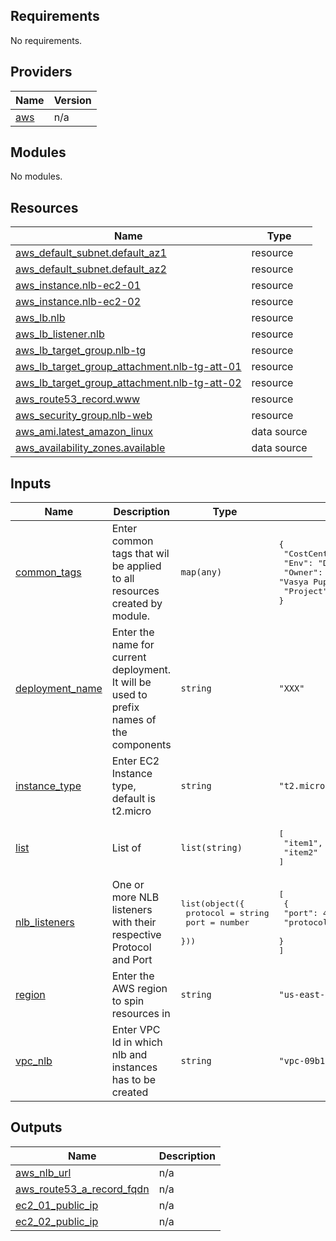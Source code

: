 <!-- BEGIN_TF_DOCS -->
## Requirements

No requirements.

## Providers

| Name | Version |
|------|---------|
| <a name="provider_aws"></a> [aws](#provider\_aws) | n/a |

## Modules

No modules.

## Resources

| Name | Type |
|------|------|
| [aws_default_subnet.default_az1](https://registry.terraform.io/providers/hashicorp/aws/latest/docs/resources/default_subnet) | resource |
| [aws_default_subnet.default_az2](https://registry.terraform.io/providers/hashicorp/aws/latest/docs/resources/default_subnet) | resource |
| [aws_instance.nlb-ec2-01](https://registry.terraform.io/providers/hashicorp/aws/latest/docs/resources/instance) | resource |
| [aws_instance.nlb-ec2-02](https://registry.terraform.io/providers/hashicorp/aws/latest/docs/resources/instance) | resource |
| [aws_lb.nlb](https://registry.terraform.io/providers/hashicorp/aws/latest/docs/resources/lb) | resource |
| [aws_lb_listener.nlb](https://registry.terraform.io/providers/hashicorp/aws/latest/docs/resources/lb_listener) | resource |
| [aws_lb_target_group.nlb-tg](https://registry.terraform.io/providers/hashicorp/aws/latest/docs/resources/lb_target_group) | resource |
| [aws_lb_target_group_attachment.nlb-tg-att-01](https://registry.terraform.io/providers/hashicorp/aws/latest/docs/resources/lb_target_group_attachment) | resource |
| [aws_lb_target_group_attachment.nlb-tg-att-02](https://registry.terraform.io/providers/hashicorp/aws/latest/docs/resources/lb_target_group_attachment) | resource |
| [aws_route53_record.www](https://registry.terraform.io/providers/hashicorp/aws/latest/docs/resources/route53_record) | resource |
| [aws_security_group.nlb-web](https://registry.terraform.io/providers/hashicorp/aws/latest/docs/resources/security_group) | resource |
| [aws_ami.latest_amazon_linux](https://registry.terraform.io/providers/hashicorp/aws/latest/docs/data-sources/ami) | data source |
| [aws_availability_zones.available](https://registry.terraform.io/providers/hashicorp/aws/latest/docs/data-sources/availability_zones) | data source |

## Inputs

| Name | Description | Type | Default | Required |
|------|-------------|------|---------|:--------:|
| <a name="input_common_tags"></a> [common\_tags](#input\_common\_tags) | Enter common tags that wil be applied to all resources created by module. | `map(any)` | <pre>{<br>  "CostCenter": "2345",<br>  "Env": "Dev",<br>  "Owner": "Vasya Pupkin",<br>  "Project": "MissionImpossible"<br>}</pre> | no |
| <a name="input_deployment_name"></a> [deployment\_name](#input\_deployment\_name) | Enter the name for current deployment. It will be used to prefix names of the components | `string` | `"XXX"` | no |
| <a name="input_instance_type"></a> [instance\_type](#input\_instance\_type) | Enter EC2 Instance type, default is t2.micro | `string` | `"t2.micro"` | no |
| <a name="input_list"></a> [list](#input\_list) | List of | `list(string)` | <pre>[<br>  "item1",<br>  "item2"<br>]</pre> | no |
| <a name="input_nlb_listeners"></a> [nlb\_listeners](#input\_nlb\_listeners) | One or more NLB listeners with their respective Protocol and Port | <pre>list(object({<br>    protocol = string<br>    port     = number<br>  }))</pre> | <pre>[<br>  {<br>    "port": 443,<br>    "protocol": "tcp"<br>  }<br>]</pre> | no |
| <a name="input_region"></a> [region](#input\_region) | Enter the AWS region to spin resources in | `string` | `"us-east-1"` | no |
| <a name="input_vpc_nlb"></a> [vpc\_nlb](#input\_vpc\_nlb) | Enter VPC Id in which nlb and instances has to be created | `string` | `"vpc-09b1d251ab7e0b54c"` | no |

## Outputs

| Name | Description |
|------|-------------|
| <a name="output_aws_nlb_url"></a> [aws\_nlb\_url](#output\_aws\_nlb\_url) | n/a |
| <a name="output_aws_route53_a_record_fqdn"></a> [aws\_route53\_a\_record\_fqdn](#output\_aws\_route53\_a\_record\_fqdn) | n/a |
| <a name="output_ec2_01_public_ip"></a> [ec2\_01\_public\_ip](#output\_ec2\_01\_public\_ip) | n/a |
| <a name="output_ec2_02_public_ip"></a> [ec2\_02\_public\_ip](#output\_ec2\_02\_public\_ip) | n/a |
<!-- END_TF_DOCS -->